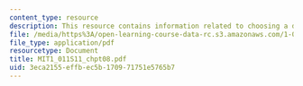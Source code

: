 ```yaml
---
content_type: resource
description: This resource contains information related to choosing a discount rate.
file: /media/https%3A/open-learning-course-data-rc.s3.amazonaws.com/1-011-project-evaluation-spring-2011/3eca2155effbec5b170971751e5765b7_MIT1_011S11_chpt08.pdf
file_type: application/pdf
resourcetype: Document
title: MIT1_011S11_chpt08.pdf
uid: 3eca2155-effb-ec5b-1709-71751e5765b7
---
```

